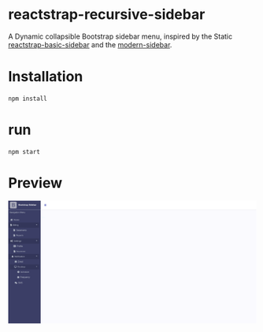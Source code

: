 # reactstrap-recursive-sidebar
A Dynamic collapsible Bootstrap sidebar menu, inspired by the Static [reactstrap-basic-sidebar](https://github.com/BilalBouk/reactstrap-basic-sidebar) and the [modern-sidebar](https://github.com/jsmanifest/modern-sidebar).

# Installation
```
npm install
```
# run
```
npm start
```
# Preview
<a><img src="/preview.png"></img></a>
